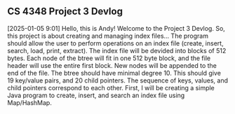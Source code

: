 ## CS 4348 Project 3 Devlog

[2025-01-05 9:01]
Hello, this is Andy! Welcome to the Project 3 Devlog.
So, this project is about creating and managing index files...
The program should allow the user to perform operations on an index file (create, insert, search, load, print, extract).
The index file will be devided into blocks of 512 bytes.
Each node of the btree will fit in one 512 byte block, and the file header will use the entire first block. New nodes will be appended to the end of the file.
The btree should have minimal degree 10. This should give 19 key/value pairs, and 20 child pointers.
The sequence of keys, values, and child pointers correspond to each other.
First, I will be creating a simple Java program to create, insert, and search an index file using Map/HashMap.